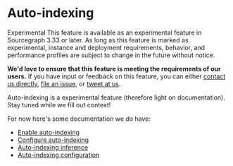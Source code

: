 # Auto-indexing

<aside class="experimental">
<p><span class="badge badge-experimental">Experimental</span> This feature is available as an experimental feature in Sourcegraph 3.33 or later. As long as this feature is marked as experimental, instance and deployment requirements, behavior, and performance profiles are subject to change in the future without notice.</p>

<p><b>We'd love to ensure that this feature is meeting the requirements of our users.</b> If you have input or feedback on this feature, you can either <a href="https://about.sourcegraph.com/contact">contact us directly</a>, <a href="https://github.com/sourcegraph/sourcegraph">file an issue</a>, or <a href="https://twitter.com/sourcegraph">tweet at us</a>.</p>
</aside>

Auto-indexing is a experimental feature (therefore light on documentation). Stay tuned while we fill out context!

For now here's some documentation we _do_ have:

- [Enable auto-indexing](../how-to/enable_auto_indexing.md)
- [Configure auto-indexing](../how-to/configure_auto_indexing.md)
- [Auto-indexing inference](auto_indexing_inference.md)
- [Auto-indexing configuration](../references/auto_indexing_configuration.md)
